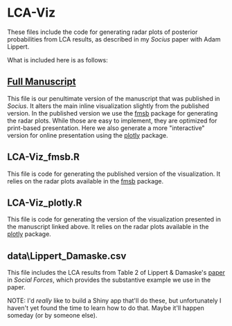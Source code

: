 # LCA-Viz
These files include the code for generating radar plots of posterior probabilities from LCA results, as described in my *Socius* paper with Adam Lippert.

What is included here is as follows:

## [Full Manuscript](https://jimiadams.github.io/LCA-Viz/)
This file is our penultimate version of the manuscript that was published in *Socius*. It alters the main inline visualization slightly from the published version. In the published version we use the [fmsb](https://cran.r-project.org/web/packages/fmsb/index.html) package for generating the radar plots. While those are easy to implement, they are optimized for print-based presentation. Here we also generate a more "interactive" version for online presentation using the [plotly](https://cran.r-project.org/web/packages/plotly/index.html) package.

## LCA-Viz_fmsb.R
This file is code for generating the published version of the visualization. It relies on the radar plots available in the [fmsb](https://cran.r-project.org/web/packages/fmsb/index.html) package.
	
## LCA-Viz_plotly.R
This file is code for generating the version of the visualization presented in the manuscript linked above. It relies on the radar plots available in the [plotly](https://cran.r-project.org/web/packages/plotly/index.html) package.

## data\Lippert_Damaske.csv 
This file includes the LCA results from Table 2 of Lippert & Damaske's [paper](https://academic.oup.com/sf/advance-article/doi/10.1093/sf/soy117/5253226) in *Social Forces*, which provides the substantive example we use in the paper.

NOTE: I'd *really* like to build a Shiny app that'll do these, but unfortunately I haven't yet found the time to learn how to do that. Maybe it'll happen someday (or by someone else).
